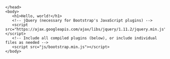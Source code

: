 <!DOCTYPE html>
<html lang="en">
    <head> 
        <title> Žani & me spletna stran </title>
       <meta name="viewport" content="width=device-width, initial-scale=1">
       <link href="css/obrazecstili.css" rel="stylesheet"> <!-- Veže komando obrazca ki je v css na stran-->
       <link href="css/stili.css" rel="stylesheet"> <!--Veže still besedila itd. na stran-->
       <meta charset="utf-8">
       <meta http-equiv="X-UA-Compatible" content="IE=edge">
       <!-- Bootstrap -->
       <link href="css/bootstrap.min.css" rel="stylesheet">
       <!-- HTML5 shim and Respond.js for IE8 support of HTML5 elements and media queries -->
       <!-- WARNING: Respond.js doesn't work if you view the page via file:// -->
       <!--[if lt IE 9]>
       <script src="https://oss.maxcdn.com/html5shiv/3.7.2/html5shiv.min.js"></script>
       <script src="https://oss.maxcdn.com/respond/1.4.2/respond.min.js"></script>
       <![endif]-->
       
    </head>
    <body>
       <h1>Hello, world!</h1>
       <!-- jQuery (necessary for Bootstrap's JavaScript plugins) -->
       <script src="https://ajax.googleapis.com/ajax/libs/jquery/1.11.2/jquery.min.js"></script>
       <!-- Include all compiled plugins (below), or include individual files as needed -->
       <script src="js/bootstrap.min.js"></script>
    </body>
</html>
